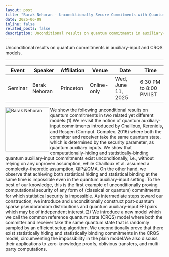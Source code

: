```yaml
---
layout: post
title: "Barak Nehoran - Unconditionally Secure Commitments with Quantum Auxiliary Inputs"
date: 2025-06-09
inline: false
related_posts: false
description: Unconditional results on quantum commitments in auxiliary-input and CRQS models.
---
```

Unconditional results on quantum commitments in auxiliary-input and CRQS models.

***


| Event   | Speaker      | Affiliation | Venue | Date | Time |
|---------|--------------|-------------|-------|------|------|
| Seminar | Barak Nehoran | Princeton | Online-only | Wed, June 11, 2025 | 6:30 PM to 8:00 PM IST |

<img align="left" width="140" alt="Barak Nehoran" src="https://github.com/user-attachments/assets/dc5bd4a2-817f-4df8-8758-0aac58a8b7b6" />


We show the following unconditional results on quantum commitments in two related yet different models:(1) We revisit the notion of quantum auxiliary-input commitments introduced by Chailloux, Kerenidis, and Rosgen (Comput. Complex. 2016) where both the committer and receiver take the same quantum state, which is determined by the security parameter, as quantum auxiliary inputs. We show that computationally-hiding and statistically-binding quantum auxiliary-input commitments exist unconditionally, i.e., without relying on any unproven assumption, while Chailloux et al. assumed a complexity-theoretic assumption, QIP⊈QMA. On the other hand, we observe that achieving both statistical hiding and statistical binding at the same time is impossible even in the quantum auxiliary-input setting. To the best of our knowledge, this is the first example of unconditionally proving computational security of any form of (classical or quantum) commitments for which statistical security is impossible. As intermediate steps toward our construction, we introduce and unconditionally construct post-quantum sparse pseudorandom distributions and quantum auxiliary-input EFI pairs which may be of independent interest.(2) We introduce a new model which we call the common reference quantum state (CRQS) model where both the committer and receiver take the same quantum state that is randomly sampled by an efficient setup algorithm. We unconditionally prove that there exist statistically hiding and statistically binding commitments in the CRQS model, circumventing the impossibility in the plain model.We also discuss their applications to zero-knowledge proofs, oblivious transfers, and multi-party computations.
